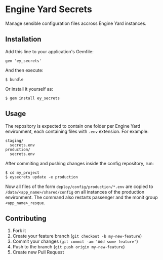 # Engine Yard Secrets

Manage sensible configuration files accross Engine Yard instances.

## Installation

Add this line to your application's Gemfile:

    gem 'ey_secrets'

And then execute:

    $ bundle

Or install it yourself as:

    $ gem install ey_secrets

## Usage

The repository is expected to contain one folder per Engine Yard
environment, each containing files with `.env` extension. For example:

    staging/
      secrets.env
    production/
      secrets.env

After commiting and pushing changes inside the config repository, run:

    $ cd my_project
    $ eysecrets update -e production
    
Now all files of the form `deploy/config/production/*.env` are copied
to `/data/<app_name>/shared/config` on all instances of the production
environment. The command also restarts passenger and the monit group
`<app_name>_resque`.

## Contributing

1. Fork it
2. Create your feature branch (`git checkout -b my-new-feature`)
3. Commit your changes (`git commit -am 'Add some feature'`)
4. Push to the branch (`git push origin my-new-feature`)
5. Create new Pull Request
